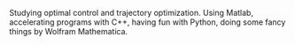 Studying optimal control and trajectory optimization. Using Matlab, accelerating programs with C++, having fun with Python, doing some fancy things by Wolfram Mathematica. 
